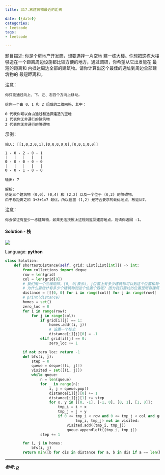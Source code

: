 ```yaml
---
title: 317.离建筑物最近的距离

date: {{date}}
categories:
- leetcode
tags:
- leetcode

---
```

题目描述:
你是个房地产开发商，想要选择一片空地 建一栋大楼。你想把这栋大楼够造在一个距离周边设施都比较方便的地方，通过调研，你希望从它出发能在 最短的距离和 内抵达周边全部的建筑物。请你计算出这个最佳的选址到周边全部建筑物的 最短距离和。

注意：
```
你只能通过向上、下、左、右四个方向上移动。

给你一个由 0、1 和 2 组成的二维网格，其中：

0 代表你可以自由通过和选择建造的空地
1 代表你无非通行的建筑物
2 代表你无非通行的障碍物
```
示例：
```
输入: [[1,0,2,0,1],[0,0,0,0,0],[0,0,1,0,0]]

1 - 0 - 2 - 0 - 1
|   |   |   |   |
0 - 0 - 0 - 0 - 0
|   |   |   |   |
0 - 0 - 1 - 0 - 0

输出: 7

解析:
给定三个建筑物 (0,0)、(0,4) 和 (2,2) 以及一个位于 (0,2) 的障碍物。
由于总距离之和 3+3+1=7 最优，所以位置 (1,2) 是符合要求的最优地点，故返回7。
```
注意：
```
你会保证有至少一栋建筑物，如果无法按照上述规则返回建房地点，则请你返回 -1。
```

#### Solution - 栈

![](https://pic.leetcode-cn.com/dc4e0669d1d7cbf759dc367eb1e7473a38c9d633ff70922bb20578f13f2498f0-image.png)

Language: **python**

```python
class Solution:
    def shortestDistance(self, grid: List[List[int]]) -> int:
        from collections import deque
        row = len(grid)
        col = len(grid[0])
        # 我们用一个三维矩阵，[0, 0]表示i, j位置上有多少建筑物可以到这个位置和每个建筑物到这个位置距离之和
        # 为什么要统计有多少个建筑物到这个位置个数呢? 因为我们要找的位置是所有建筑物都能到的位置,但是有的建筑物由于被障碍物或者其他障碍物阻碍
        distance = [[[0, 0] for i in range(col)] for j in range(row)]
        # print(distance)
        homes = set()
        zero_loc = 0
        for i in range(row):
            for j in range(col):
                if grid[i][j] == 1:
                    homes.add((i, j))
                    # 设置一个标志
                    distance[i][j][0] = -1
                elif grid[i][j] == 0:
                    zero_loc += 1

        if not zero_loc: return -1
        def bfs(i, j):
            step = 0
            queue = deque([(i, j)])
            visited = set([(i, j)])
            while queue:
                n = len(queue)
                for _ in range(n):
                    i, j = queue.pop()
                    distance[i][j][0] += 1
                    distance[i][j][1] += step
                    for x, y in [[0, -1], [-1, 0], [0, 1], [1, 0]]:
                        tmp_i = i + x
                        tmp_j = j + y
                        if 0 <= tmp_i < row and 0 <= tmp_j < col and grid[tmp_i][tmp_j] == 0 and (
                                tmp_i, tmp_j) not in visited:
                            visited.add((tmp_i, tmp_j))
                            queue.appendleft((tmp_i, tmp_j))
                step += 1

        for i, j in homes:
            bfs(i, j)
        return min([b for dis in distance for a, b in dis if a == len(homes)] or [-1])
```

---
***参考: 
[p](https://zhuanlan.zhihu.com/p/89690268)***
